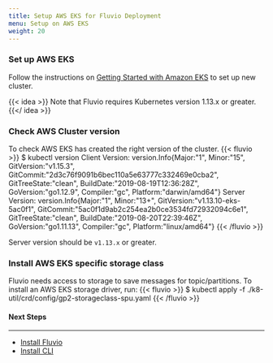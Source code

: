```yaml
---
title: Setup AWS EKS for Fluvio Deployment
menu: Setup on AWS EKS
weight: 20
---
```


### Set up AWS EKS

Follow the instructions on [Getting Started with Amazon EKS](https://docs.aws.amazon.com/eks/latest/userguide/getting-started.html) to set up new cluster.  

 {{< idea >}} 
Note that Fluvio requires Kubernetes version 1.13.x or greater.
 {{</ idea >}} 

### Check AWS Cluster  version

To check AWS EKS has created the right version of the cluster. 
{{< fluvio >}}
$ kubectl version
Client Version: version.Info{Major:"1", Minor:"15", GitVersion:"v1.15.3", GitCommit:"2d3c76f9091b6bec110a5e63777c332469e0cba2", GitTreeState:"clean", BuildDate:"2019-08-19T12:36:28Z", GoVersion:"go1.12.9", Compiler:"gc", Platform:"darwin/amd64"}
Server Version: version.Info{Major:"1", Minor:"13+", GitVersion:"v1.13.10-eks-5ac0f1", GitCommit:"5ac0f1d9ab2c254ea2b0ce3534fd72932094c6e1", GitTreeState:"clean", BuildDate:"2019-08-20T22:39:46Z", GoVersion:"go1.11.13", Compiler:"gc", Platform:"linux/amd64"}
{{< /fluvio >}}

Server version should be ```v1.13.x``` or greater.

### Install AWS EKS specific storage class

Fluvio needs access to storage to save messages for topic/partitions.  To install an AWS EKS storage driver, run:
{{< fluvio >}}
$ kubectl apply -f ./k8-util/crd/config/gp2-storageclass-spu.yaml 
{{< /fluvio >}}



#### Next Steps
----------------
* [Install Fluvio](../install-fluvio)
* [Install CLI](docs/cli)
